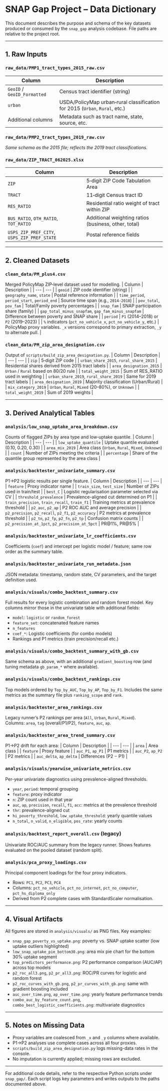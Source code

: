 # SNAP Gap Project – Data Dictionary

This document describes the purpose and schema of the key datasets produced or consumed
by the `snap_gap` analysis codebase. File paths are relative to the project root.

---

## 1. Raw Inputs

### `raw_data/PMP1_tract_types_2015_raw.csv`
| Column | Description |
| --- | --- |
| `GeoID` / `GeoID_Formatted` | Census tract identifier (string) |
| `urban` | USDA/PolicyMap urban‐rural classification for 2015 (`Urban`, `Rural`, etc.) |
| Additional columns | Metadata such as tract name, state, source, etc. |

### `raw_data/PMP2_tract_types_2019_raw.csv`
*Same schema as the 2015 file; reflects the 2019 tract classifications.*

### `raw_data/ZIP_TRACT_062025.xlsx`
| Column | Description |
| --- | --- |
| `ZIP` | 5‑digit ZIP Code Tabulation Area |
| `TRACT` | 11‑digit Census tract ID |
| `RES_RATIO` | Residential ratio weight of tract within ZIP |
| `BUS_RATIO`, `OTH_RATIO`, `TOT_RATIO` | Additional weighting ratios (business, other, total) |
| `USPS_ZIP_PREF_CITY`, `USPS_ZIP_PREF_STATE` | Postal reference fields |

---

## 2. Cleaned Datasets

### `clean_data/PM_plus4.csv`
Merged PolicyMap ZIP‑level dataset used for modelling.
| Column | Description |
| --- | --- |
| `geoid` | ZIP code identifier (string) |
| `geography_name`, `state` | Postal reference information |
| `time_period`, `period_start`, `period_end` | Source time span (e.g., `2014-2018`) |
| `pov_total`, `pov_fam` | Total/Family poverty percentages |
| `snap_fam` | SNAP participation share (family) |
| `gap_total_minus_snapfam`, `gap_fam_minus_snapfam` | Difference between poverty and SNAP share |
| `period` | `P1` (2014–2018) or `P2` (2019–2023) |
| `%` indicators (`pct_no_vehicle_x`, `pct_no_vehicle_y`, etc.) | PolicyMap proxy variables. `_x` versions correspond to primary extraction, `_y` to alternate pull. |

### `clean_data/PM_zip_area_designation.csv`
Output of `scripts/build_zip_area_designation.py`.
| Column | Description |
| --- | --- |
| `zip` | 5‑digit ZIP code |
| `urban_share_2015`, `rural_share_2015` | Residential shares derived from 2015 tract labels |
| `area_designation_2015` | `Urban` / `Rural` based on 80/20 rule |
| `total_weight_2015` | Sum of RES_RATIO used in weighting |
| `urban_share_2019`, `rural_share_2019` | Same for 2019 tract labels |
| `area_designation_2019` | Majority classification (Urban/Rural) |
| `mix_category_2019` | `Urban`, `Rural`, `Mixed` (20–80%), or `Unknown` |
| `total_weight_2019` | Sum of 2019 weights |

---

## 3. Derived Analytical Tables

### `analysis/low_snap_uptake_area_breakdown.csv`
Counts of flagged ZIPs by area type and low‑uptake quantile.
| Column | Description |
| --- | --- |
| `low_uptake_quantile` | Uptake quantile evaluated (0.10, 0.20, 0.30) |
| `area_mix_2019` | Area class (`Urban`, `Rural`, `Mixed`, `Unknown`) |
| `count` | Number of ZIPs meeting the criteria |
| `percentage` | Share of the quantile group represented by the area class |

### `analysis/backtester_univariate_summary.csv`
P1→P2 logistic results per single feature.
| Column | Description |
| --- | --- |
| `feature` | Proxy indicator name |
| `train_size`, `test_size` | Number of ZIPs used in train/test |
| `best_C` | Logistic regularisation parameter selected via CV |
| `threshold_prevalence` | Prevalence-aligned cut determined on P1 |
| `train_precision`, `train_recall`, `train_f1` | Training metrics at prevalence threshold |
| `p2_auc`, `p2_ap` | P2 ROC AUC and average precision |
| `p2_precision`, `p2_recall`, `p2_f1`, `p2_accuracy` | P2 metrics at prevalence threshold |
| `p2_tn`, `p2_fp`, `p2_fn`, `p2_tp` | Confusion matrix counts |
| `p2_precision_at_1pct`, `p2_precision_at_5pct` | PR@1%, PR@5% |

### `analysis/backtester_univariate_lr_coefficients.csv`
Coefficients (`coef`) and intercept per logistic model / feature; same row order as the summary table.

### `analysis/backtester_univariate_run_metadata.json`
JSON metadata: timestamp, random state, CV parameters, and the target definition used.

### `analysis/visuals/combo_backtest_summary.csv`
Full results for every logistic combination and random forest model.
Key columns mirror those in the univariate table with additional fields:
- `model`: `logistic` or `random_forest`
- `feature_set`: concatenated feature names
- `n_features`
- `coef_*`: Logistic coefficients (for combo models)
- Rankings and P1 metrics (train precision/recall etc.)

### `analysis/visuals/combo_backtest_summary_with_gb.csv`
Same schema as above, with an additional `gradient_boosting` row (and tuning metadata `gb_param_*` where available).

### `analysis/visuals/combo_backtest_rankings.csv`
Top models ordered by `Top_by_AUC`, `Top_by_AP`, `Top_by_F1`. Includes the same metrics as the summary file plus `ranking_scope` and `rank`.

### `analysis/backtester_area_rankings.csv`
Legacy runner’s P2 rankings per area (`All`, `Urban`, `Rural`, `Mixed`).  
Columns: `area`, `tag` (overall/P1/P2), `feature`, `auc`, `ap`.

### `analysis/backtester_area_trend_summary.csv`
P1→P2 drift for each area:
| Column | Description |
| --- | --- |
| `area` | Area class |
| `feature` | Proxy feature |
| `auc_P1`, `ap_P1` | P1 metrics |
| `auc_P2`, `ap_P2` | P2 metrics |
| `auc_delta`, `ap_delta` | Differences (P2 − P1) |

### `analysis/visuals/yearwise_univariate_metrics.csv`
Per-year univariate diagnostics using prevalence-aligned thresholds.
- `year`, `period`: temporal grouping
- `feature`: proxy indicator
- `n`: ZIP count used in that year
- `auc`, `ap`, `precision`, `recall`, `f1`, `acc`: metrics at the prevalence threshold
- `thr`: prevalence-aligned cut
- `hi_poverty_threshold`, `low_uptake_threshold`: yearly quantile values
- `n_total`, `n_valid`, `n_eligible`, `pos_rate`: yearly counts

### `analysis/backtest_report_overall.csv` (legacy)
Univariate ROC/AUC summary from the legacy runner. Shows features evaluated on the pooled dataset (random split).

### `analysis/pca_proxy_loadings.csv`
Principal component loadings for the four proxy indicators.
- Rows: `PC1`, `PC2`, `PC3`, `PC4`
- Columns: `pct_no_vehicle`, `pct_no_internet`, `pct_no_computer`, `pct_hs_diploma_only`
- Derived from P2 complete cases with StandardScaler normalisation.

---

## 4. Visual Artifacts
All figures are stored in `analysis/visuals/` as PNG files. Key examples:
- `snap_gap_poverty_vs_uptake.png`: poverty vs. SNAP uptake scatter (low uptake outliers highlighted)
- `low_snap_uptake_pie_bottom30.png`: area mix pie chart for the bottom 30% uptake segment
- `top_predictors_performance.png`: P2 performance comparison (AUC/AP) across top models
- `p2_roc_all3.png`, `p2_pr_all3.png`: ROC/PR curves for logistic and random forest
- `p2_roc_curves_with_gb.png`, `p2_pr_curves_with_gb.png`: same with gradient boosting included
- `auc_over_time.png`, `ap_over_time.png`: yearly feature performance trends
- `combo_auc_by_feature_count.png`, `combo_best_logistic_coefficients.png`: multivariate diagnostics

---

## 5. Notes on Missing Data
- Proxy variables are coalesced from `_x` and `_y` columns where available.
- P1→P2 analyses use complete cases across all four proxies.
- `scripts/build_zip_area_designation.py` logs missing-data rates in the console.
- No imputation is currently applied; missing rows are excluded.

---

For additional code details, refer to the respective Python scripts under `snap_gap/`. Each script logs key parameters and writes outputs to the paths documented above.
